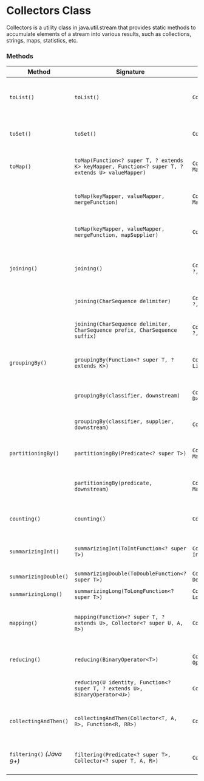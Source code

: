 # Collectors Class

Collectors is a utility class in java.util.stream that provides static methods to accumulate elements of a stream into
various results, such as collections, strings, maps, statistics, etc.

### Methods

| Method                    | Signature                                                                                         | Return Type                                | Description                                                     |
|---------------------------|---------------------------------------------------------------------------------------------------|--------------------------------------------|-----------------------------------------------------------------|
| `toList()`                | `toList()`                                                                                        | `Collector<T, ?, List<T>>`                 | Collects elements into a `List`. Preserves order.               |
| `toSet()`                 | `toSet()`                                                                                         | `Collector<T, ?, Set<T>>`                  | Collects elements into a `Set`. Removes duplicates.             |
| `toMap()`                 | `toMap(Function<? super T, ? extends K> keyMapper, Function<? super T, ? extends U> valueMapper)` | `Collector<T, ?, Map<K,U>>`                | Collects elements into a map. Fails on duplicate keys.          |
|                           | `toMap(keyMapper, valueMapper, mergeFunction)`                                                    | `Collector<T, ?, Map<K,U>>`                | Handles duplicate keys with a merge function.                   |
|                           | `toMap(keyMapper, valueMapper, mergeFunction, mapSupplier)`                                       | `Collector<T, ?, M>`                       | Allows specifying a map type (like `LinkedHashMap`).            |
| `joining()`               | `joining()`                                                                                       | `Collector<CharSequence, ?, String>`       | Concatenates character sequences with no delimiter.             |
|                           | `joining(CharSequence delimiter)`                                                                 | `Collector<CharSequence, ?, String>`       | Concatenates with a delimiter.                                  |
|                           | `joining(CharSequence delimiter, CharSequence prefix, CharSequence suffix)`                       | `Collector<CharSequence, ?, String>`       | Concatenates with delimiter, prefix, and suffix.                |
| `groupingBy()`            | `groupingBy(Function<? super T, ? extends K>)`                                                    | `Collector<T, ?, Map<K, List<T>>>`         | Groups elements by a classifier function.                       |
|                           | `groupingBy(classifier, downstream)`                                                              | `Collector<T, ?, Map<K, D>>`               | Groups and collects using another collector.                    |
|                           | `groupingBy(classifier, supplier, downstream)`                                                    | `Collector<T, ?, M>`                       | Groups with a custom map supplier.                              |
| `partitioningBy()`        | `partitioningBy(Predicate<? super T>)`                                                            | `Collector<T, ?, Map<Boolean, List<T>>>`   | Partitions elements into two lists based on a predicate.        |
|                           | `partitioningBy(predicate, downstream)`                                                           | `Collector<T, ?, Map<Boolean, D>>`         | Partitions and collects using another collector.                |
| `counting()`              | `counting()`                                                                                      | `Collector<T, ?, Long>`                    | Counts the number of elements in the stream.                    |
| `summarizingInt()`        | `summarizingInt(ToIntFunction<? super T>)`                                                        | `Collector<T, ?, IntSummaryStatistics>`    | Collects count, sum, min, avg, and max of int values.           |
| `summarizingDouble()`     | `summarizingDouble(ToDoubleFunction<? super T>)`                                                  | `Collector<T, ?, DoubleSummaryStatistics>` | Same as above for `double`.                                     |
| `summarizingLong()`       | `summarizingLong(ToLongFunction<? super T>)`                                                      | `Collector<T, ?, LongSummaryStatistics>`   | Same as above for `long`.                                       |
| `mapping()`               | `mapping(Function<? super T, ? extends U>, Collector<? super U, A, R>)`                           | `Collector<T, A, R>`                       | Applies a function and collects using another collector.        |
| `reducing()`              | `reducing(BinaryOperator<T>)`                                                                     | `Collector<T, ?, Optional<T>>`             | Reduces elements using a binary operator.                       |
|                           | `reducing(U identity, Function<? super T, ? extends U>, BinaryOperator<U>)`                       | `Collector<T, ?, U>`                       | Maps elements and reduces them.                                 |
| `collectingAndThen()`     | `collectingAndThen(Collector<T, A, R>, Function<R, RR>)`                                          | `Collector<T, A, RR>`                      | Wraps another collector and applies a finishing transformation. |
| `filtering()` *(Java 9+)* | `filtering(Predicate<? super T>, Collector<? super T, A, R>)`                                     | `Collector<T, A, R>`                       | Filters stream elements before collecting.                      |
